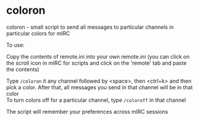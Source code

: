 # coloron
coloron - small script to send all messages to particular channels in particular colors for mIRC

To use:

Copy the contents of remote.ini into your own remote.ini (you can click on the scroll icon in mIRC for scripts and click on the 'remote' tab and paste the contents)

Type `/coloron` it any channel followed by \<space\>, then \<ctrl+k\> and then pick a color. After that, all messages you send in that channel will be in that color\
To turn colors off for a particular channel, type `/coloroff` in that channel

The script will remember your preferences across mIRC sessions
